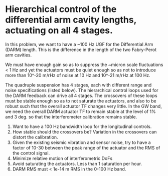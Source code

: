 # Hierarchical control of the differential arm cavity lengths, actuating on all 4 stages.

In this problem, we want to have a ~100 Hz UGF for the Differential Arm (DARM)
length. This is the difference in the length of the two Fabry-Perot arm cavities.

We must have enough gain so as to suppress the ~micron scale fluctuations < 1 Hz
and yet the actuators must be quiet enough so as not to introduce more than
10^-20 m/rHz of noise at 10 Hz and 10^-21 m/rHz at 100 Hz.

The quadruple suspension has 4 stages, each with different range and noise
specifications (listed below). The hierarchical control loops used for the
DARM feedback can drive all 4 stages. The crossovers of these loops must be
stable enough so as to not saturate the actuators, and also to be robust such
that the overall actuator TF changes very little. In the GW band, we need the
overall DARM actuator TF to remain stable at the level of 1% and 3 deg. so that
the interferometer calibration remains stable.



1. Want to have a 100 Hz bandwidth loop for the longitudinal controls.
2. How stable should the crossovers be? Variation in the crossovers can distort the calibration.
3. Given the existing seismic vibration and sensor noise, try to have a factor of 10-30 between the peak range of the actuator and the RMS of the control signal.
4. Minimize relative motion of interferometric DoFs
5. Avoid saturating the actuators. Less than 1 saturation per hour.
6. DARM RMS must < 1e-14 m RMS in the 0-100 Hz band.
